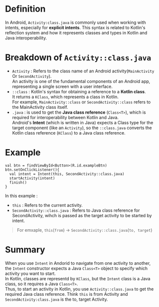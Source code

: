 # Definition
In Android, `Activity:class.java` is commonly used when working with intents, especially for **explicit intents**. 
This syntax is related to Kotlin's reflection system and how it represents classes and types in Kotlin and Java interoperability.

# Breakdown of `Activity::class.java`
- `Activity` : Refers to the class name of an Android activity(`MainActivity` Or `SecondActivity`).  
  An activity is one of the fundamental components of an Android app, representing a single screen with a user interface.
- `::class` : Kotlin's syntax for obtaining a reference to a **Kotlin class**.  
  It returns a `KClass`, which represents a class in Kotlin.  
  For example, `MainActivity::class` or `SecondActivity::class` refers to the MainActivity class itself.
- `.java` : is used to get the **Java class reference** (`Class<T>`), which is required for interoperability between Kotlin and Java.  
  Android's **Intent** (which is written in Java) expects a Class<T> type for the target component (like an `Activity`), so the `::class.java` converts the Kotlin class reference (`KClass`) to a Java class reference.

# Example
```
val btn = findViewById<Button>(R.id.exampleBtn)
btn.setOnClickListener(){
  val intent = Intent(this, SecondActivity::class.java)
  startActivity(intent)
  finish()
}
```
In this example :
- `this` : Refers to the current activity.
- `SecondActivity::class.java` : Refers to Java class reference for SecondActivity, wihch is passed as the target activity to be started by intent.
> For emxaple, `this`(`from`) -> `SecondActivity::class.java`(`to, target`)

# Summary
When you use `Intent` in Andorid to navigate from one activity to another, the `Intent` constructor expects a Java `Class<T>` object to specify which activity you want to start.  
  In Kotlin, classes are representd by `KClass`, but the `Intent` class is a Java class, so it requires a Java `Class<T>`.  
  Thus, to start an activity in Kotlin, you use `Activity::class.java` to get the required Java class reference.
  Think `this` is from Activity and `SecondActivity:class.java` is the to, target Activity.
  
  
